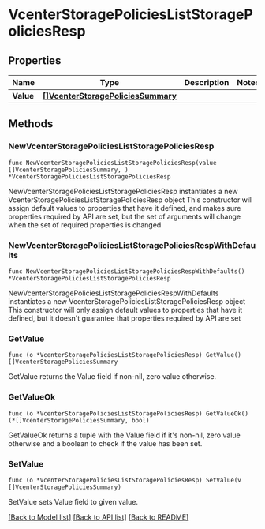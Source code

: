 # VcenterStoragePoliciesListStoragePoliciesResp

## Properties

Name | Type | Description | Notes
------------ | ------------- | ------------- | -------------
**Value** | [**[]VcenterStoragePoliciesSummary**](VcenterStoragePoliciesSummary.md) |  | 

## Methods

### NewVcenterStoragePoliciesListStoragePoliciesResp

`func NewVcenterStoragePoliciesListStoragePoliciesResp(value []VcenterStoragePoliciesSummary, ) *VcenterStoragePoliciesListStoragePoliciesResp`

NewVcenterStoragePoliciesListStoragePoliciesResp instantiates a new VcenterStoragePoliciesListStoragePoliciesResp object
This constructor will assign default values to properties that have it defined,
and makes sure properties required by API are set, but the set of arguments
will change when the set of required properties is changed

### NewVcenterStoragePoliciesListStoragePoliciesRespWithDefaults

`func NewVcenterStoragePoliciesListStoragePoliciesRespWithDefaults() *VcenterStoragePoliciesListStoragePoliciesResp`

NewVcenterStoragePoliciesListStoragePoliciesRespWithDefaults instantiates a new VcenterStoragePoliciesListStoragePoliciesResp object
This constructor will only assign default values to properties that have it defined,
but it doesn't guarantee that properties required by API are set

### GetValue

`func (o *VcenterStoragePoliciesListStoragePoliciesResp) GetValue() []VcenterStoragePoliciesSummary`

GetValue returns the Value field if non-nil, zero value otherwise.

### GetValueOk

`func (o *VcenterStoragePoliciesListStoragePoliciesResp) GetValueOk() (*[]VcenterStoragePoliciesSummary, bool)`

GetValueOk returns a tuple with the Value field if it's non-nil, zero value otherwise
and a boolean to check if the value has been set.

### SetValue

`func (o *VcenterStoragePoliciesListStoragePoliciesResp) SetValue(v []VcenterStoragePoliciesSummary)`

SetValue sets Value field to given value.



[[Back to Model list]](../README.md#documentation-for-models) [[Back to API list]](../README.md#documentation-for-api-endpoints) [[Back to README]](../README.md)


